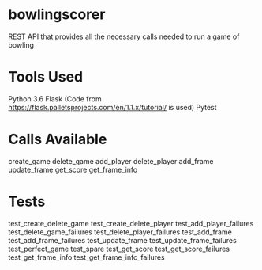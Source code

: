 # bowlingscorer

REST API that provides all the necessary calls needed to run a game of bowling

# Tools Used

Python 3.6
Flask (Code from https://flask.palletsprojects.com/en/1.1.x/tutorial/ is used)
Pytest

# Calls Available

create_game
delete_game
add_player
delete_player
add_frame
update_frame
get_score
get_frame_info

# Tests

test_create_delete_game
test_create_delete_player
test_add_player_failures
test_delete_game_failures
test_delete_player_failures
test_add_frame
test_add_frame_failures
test_update_frame
test_update_frame_failures
test_perfect_game
test_spare
test_get_score
test_get_score_failures
test_get_frame_info
test_get_frame_info_failures